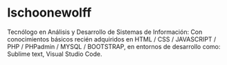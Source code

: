# lschoonewolff
Tecnólogo en Análisis y Desarrollo de Sistemas de Información: Con conocimientos básicos recién adquiridos en HTML / CSS / JAVASCRIPT / PHP / PHPadmin / MYSQL / BOOTSTRAP, en entornos de desarrollo como: Sublime text, Visual Studio Code.
